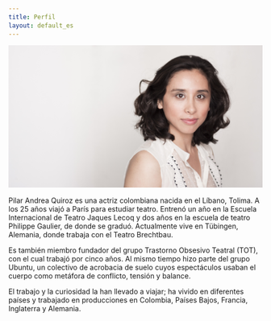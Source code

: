 ```yaml
---
title: Perfil
layout: default_es
---
```


<div class="row">
    <div class="col-md-12">
        <img class="img-title" src="/assets/pics/pic_024.jpg">
    </div>
</div>




  <p> Pilar Andrea Quiroz es una actriz colombiana nacida en el Líbano,
Tolima. A los 25 años viajó a París para estudiar teatro. Entrenó un año en la
Escuela Internacional de Teatro Jaques Lecoq y dos años en la escuela de teatro
Philippe Gaulier, de donde se graduó. Actualmente vive en Tübingen, Alemania,
donde trabaja con el Teatro Brechtbau.</p>

<p>
Es también miembro fundador del grupo Trastorno Obsesivo Teatral (TOT), con el cual trabajó por cinco años. Al mismo tiempo hizo parte del grupo Ubuntu, un colectivo de acrobacia de suelo cuyos espectáculos usaban el cuerpo como metáfora de conflicto, tensión y balance.
  </p>

<p>
El trabajo y la curiosidad la han llevado a viajar; ha vivido en diferentes países y trabajado en producciones en Colombia, Países Bajos, Francia, Inglaterra y Alemania.
  </p>

</div>
